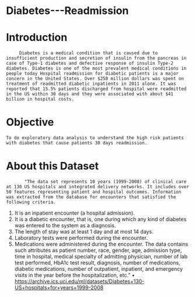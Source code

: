 # Diabetes---Readmission


# Introduction
         Diabetes is a medical condition that is caused due to insufficient production and secretion of insulin from the pancreas in case of Type-1 diabetes and defective response of insulin Type-2 diabetes. Diabetes is one of the most prevalent medical conditions in people today Hospital readmission for diabetic patients is a major concern in the United States. Over $250 million dollars was spent on treatment of readmitted diabetic inpatients in 2011 alone. It was reported that 15.5% patients discharged from hospital were readmitted in the US within 30 days and they were associated with about $41 billion in hospital costs.

# Objective
    To do exploratory data analysis to understand the high risk patients with diabetes that cause patients 30 days readmission.

# About this Dataset
           "The data set represents 10 years (1999-2008) of clinical care at 130 US hospitals and integrated delivery networks. It includes over 50 features representing patient and hospital outcomes. Information was extracted from the database for encounters that satisfied the following criteria.
1.	It is an inpatient encounter (a hospital admission).
2.	It is a diabetic encounter, that is, one during which any kind of diabetes was entered to the system as a diagnosis.
3.	The length of stay was at least 1 day and at most 14 days.
4.	Laboratory tests were performed during the encounter.
5.	Medications were administered during the encounter.
The data contains such attributes as patient number, race, gender, age, admission type, time in hospital, medical specialty of admitting physician, number of lab test performed, HbA1c test result, diagnosis, number of medications, diabetic medications, number of outpatient, inpatient, and emergency visits in the year before the hospitalization, etc."
•	https://archive.ics.uci.edu/ml/datasets/Diabetes+130-US+hospitals+for+years+1999-2008

